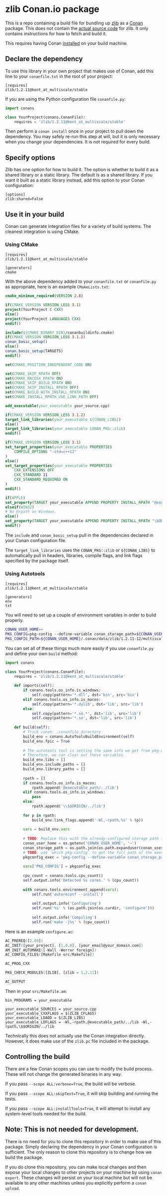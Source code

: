 # zlib Conan.io package

This is a repo containing a build file for bundling up [zlib](http://zlib.net) as a [Conan](https://www.conan.io) package.  This does not contain the [actual source code](https://github.com/madler/zlib) for zlib.  It only contains instructions for how to fetch and build it.

This requires having Conan [installed](http://docs.conan.io/en/latest/installation.html) on your build machine.

## Declare the dependency

To use this library in your own project that makes use of Conan, add this line to your `conanfile.txt` in the root of your project:

```text
[requires]
zlib/1.2.11@kent_at_multiscale/stable
```

If you are using the Python configuration file `conanfile.py`:

```python
import conans

class YourProject(conans.ConanFile):
    requires = 'zlib/1.2.11@kent_at_multiscale/stable'
```

Then perform a `conan install` once in your project to pull down the dependency.  You may safely re-run this step at will, but it is only necessary when you change your dependencies.  It is not required for every build.

## Specify options

Zlib has one option for how to build it.  The option is whether to build it as a shared library or a static library.  The default is as a shared library.  If you want it built as a static library instead, add this option to your Conan configuration:

```text
[options]
zlib:shared=False
```

## Use it in your build

Conan can generate integration files for a variety of build systems.  The cleanest integration is using CMake.

### Using CMake

```text
[requires]
zlib/1.2.11@kent_at_multiscale/stable

[generators]
cmake
```

With the above dependency added to your `conanfile.txt` or `conanfile.py` as appropriate, here is an example `CMakeLists.txt`:

```cmake
cmake_minimum_required(VERSION 2.8)

if(CMAKE_VERSION VERSION_LESS 3.1)
project(YourProject C CXX)
else()
project(YourProject LANGUAGES CXX)
endif()

include(${CMAKE_BINARY_DIR}/conanbuildinfo.cmake)
if(CMAKE_VERSION VERSION_LESS 3.1.2)
conan_basic_setup()
else()
conan_basic_setup(TARGETS)
endif()

set(CMAKE_POSITION_INDEPENDENT_CODE ON)

set(CMAKE_SKIP_RPATH OFF)
set(CMAKE_MACOSX_RPATH ON)
set(CMAKE_SKIP_BUILD_RPATH ON)
set(CMAKE_SKIP_INSTALL_RPATH OFF)
set(CMAKE_BUILD_WITH_INSTALL_RPATH ON)
set(CMAKE_INSTALL_RPATH_USE_LINK_PATH OFF)

add_executable(your_executable your_source.cpp)

if(CMAKE_VERSION VERSION_LESS 3.1.2)
target_link_libraries(your_executable ${CONAN_LIBS})
else()
target_link_libraries(your_executable CONAN_PKG::zlib)
endif()

if(CMAKE_VERSION VERSION_LESS 3.1)
set_target_properties(your_executable PROPERTIES
    COMPILE_OPTIONS "-std=c++11"
)
else()
set_target_properties(your_executable PROPERTIES
    CXX_EXTENSIONS OFF
    CXX_STANDARD 11
    CXX_STANDARD_REQUIRED ON
)
endif()

if(APPLE)
set_property(TARGET your_executable APPEND PROPERTY INSTALL_RPATH "@executable_path/../lib")
elseif(WIN32)
# No @rpath on Windows.
else()
set_property(TARGET your_executable APPEND PROPERTY INSTALL_RPATH "\$ORIGIN/../lib")
endif()
```

The `include` and `conan_basic_setup` pull in the dependencies declared in your Conan configuration file.

The `target_link_libraries` uses the `CONAN_PKG::zlib` or `${CONAN_LIBS}` to automatically pull in headers, libraries, compile flags, and link flags specified by the package itself.

### Using Autotools

```text
[requires]
zlib/1.2.11@kent_at_multiscale/stable

[generators]
env
txt
```

You will need to set up a couple of environment variables in order to build properly.

```bash
CONAN_USER_HOME=~
PKG_CONFIG=pkg-config --define-variable conan_storage_path=${CONAN_USER_HOME}/.conan/data
PKG_CONFIG_PATH=${CONAN_USER_HOME}/.conan/data/zlib/1.2.11-12/multiscalehn/stable/package/${PACKAGE_ID}/lib/pkgconfig
```

You can set all of these things much more easily if you use `conanfile.py` and define your own `build` method:

```python
import conans

class YourProject(conans.ConanFile):
    requires = 'zlib/1.2.11@kent_at_multiscale/stable'
    
    def imports(self):
        if conans.tools.os_info.is_windows:
            self.copy(pattern='*.dll', dst='bin', src='bin')
        elif conans.tools.os_info.is_macos:
            self.copy(pattern='*.dylib', dst='lib', src='lib')
        else:
            self.copy(pattern='*.so.*', dst='lib', src='lib')
            self.copy(pattern='*.so', dst='lib', src='lib')
    
    def build(self):
        # Trick conan: .conanfile_directory
        build_env = conans.AutoToolsBuildEnvironment(self)
        build_env.fpic = True
        
        # The autotools tool is setting the same info we get from pkg-config
        # Therefore, we can clear out these variables.
        build_env.libs = []
        build_env.include_paths = []
        build_env.library_paths = []
        
        rpath = []
        if conans.tools.os_info.is_macos:
            rpath.append('@executable_path/../lib')
        elif conans.tools.os_info.is_windows:
            pass
        else:
            rpath.append('\\$$ORIGIN/../lib')
        
        for p in rpath:
            build_env.link_flags.append('-Wl,-rpath,%s' % (p))
        
        vars = build_env.vars
        
        # TODO: Replace this with the already-configured storage path in Conan
        conan_user_home = os.getenv('CONAN_USER_HOME', '~')
        conan_storage_path = os.path.join(os.path.expanduser(conan_user_home), '.conan', 'data')
        # TODO: use `which pkg-config` to get the full path of the executable
        pkgconfig_exec = 'pkg-config --define-variable conan_storage_path=%s' % (conan_storage_path)
        
        vars['PKG_CONFIG'] = pkgconfig_exec
        
        cpu_count = conans.tools.cpu_count()
        self.output.info('Detected %s cores.' % (cpu_count))
        
        with conans.tools.environment_append(vars):
            self.run('autoreconf --install')
            
            self.output.info('Configuring')
            self.run('%s' % (os.path.join(os.curdir, 'configure')))
            
            self.output.info('Compiling')
            self.run('make -j%s' % (cpu_count))
```

Here is an example `configure.ac`:

```m4
AC_PREREQ([2.69])
AC_INIT([your_project], [1.0.0], [your_email@your_domain.com])
AM_INIT_AUTOMAKE([-Wall -Werror foreign])
AC_CONFIG_FILES([Makefile src/Makefile])

AC_PROG_CXX

PKG_CHECK_MODULES([ZLIB], [zlib = 1.2.11])

AC_OUTPUT
```

Then in your `src/Makefile.am`:

```make
bin_PROGRAMS = your_executable

your_executable_SOURCES = your_source.cpp
your_executable_CXXFLAGS = $(ZLIB_CFLAGS)
your_executable_LDADD = $(ZLIB_LIBS)
your_executable_LDFLAGS = -Wl,-rpath,@executable_path/../lib -Wl,-rpath,\$$ORIGIN/../lib
```

Technically this does not actually use the Conan integration directly.  However, it does make use of the `zlib.pc` file included in the package.

## Controlling the build

There are a few Conan scopes you can use to modify the build process.  These will not change the generated binaries in any way.

If you pass `--scope ALL:verbose=True`, the build will be verbose.

If you pass `--scope ALL:skipTest=True`, it will skip building and running the tests.

If you pass `--scope ALL:installTools=True`, it will attempt to install any system-level tools needed for the build.

## Note: This is not needed for development.

There is no need for you to clone this repository in order to make use of this package.  Simply declaring the dependency in your Conan configuration is sufficient.  The only reason to clone this repository is to change how we build the package.

If you do clone this repository, you can make local changes and then expose your local changes to other projects on your machine by using `conan export`.  These changes will persist on your local machine but will not be available to any other machines unless you explicitly perform a `conan upload`.
